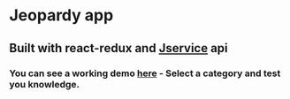 # Jeopardy app

## Built with react-redux and [Jservice](http://jservice.io/) api 

### You can see a working demo [here](http://infamous-frog.surge.sh) - Select a category and test you knowledge. 